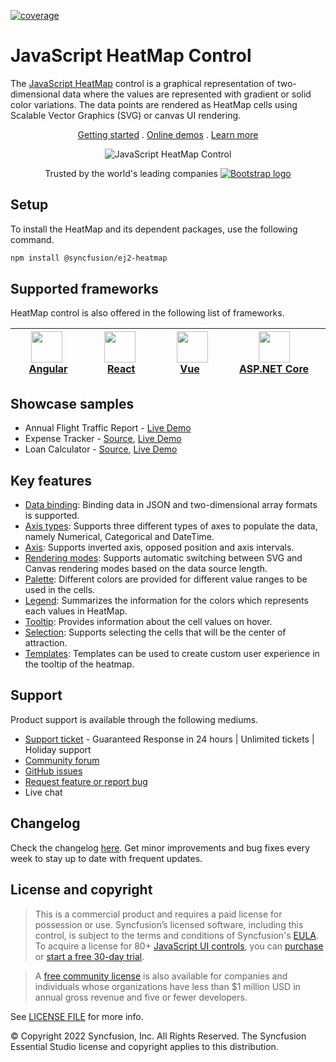 [![coverage](http://ej2.syncfusion.com/badges/ej2-heatmap/coverage.svg)](http://ej2.syncfusion.com/badges/ej2-heatmap)

# JavaScript HeatMap Control

The [JavaScript HeatMap](https://www.syncfusion.com/javascript-ui-controls/js-heatmap-chart?utm_source=npm&utm_medium=listing&utm_campaign=javascript-heatmap-npm) control is a graphical representation of two-dimensional data where the values are represented with gradient or solid color variations. The data points are rendered as HeatMap cells using Scalable Vector Graphics (SVG) or canvas UI rendering.

<p align="center">
    <a href="https://ej2.syncfusion.com/documentation/heatmap-chart/getting-started/?utm_source=npm&utm_medium=listing&utm_campaign=javascript-heatmap-npm">Getting started</a> . 
    <a href="https://ej2.syncfusion.com/demos/?utm_source=npm&utm_medium=listing&utm_campaign=javascript-heatmap-npm#/material/heatmap-chart/default.html">Online demos</a> . 
    <a href="https://www.syncfusion.com/javascript-ui-controls/js-heatmap-chart?utm_source=npm&utm_medium=listing&utm_campaign=javascript-heatmap-npm">Learn more</a>
</p>

<p align="center">
    <img src="https://raw.githubusercontent.com/SyncfusionExamples/nuget-img/master/javascript/javascript-heatmap-chart.png" alt="JavaScript HeatMap Control">
</p>

<p align="center">
Trusted by the world's leading companies
  <a href="https://www.syncfusion.com">
    <img src="https://raw.githubusercontent.com/SyncfusionExamples/nuget-img/master/syncfusion/syncfusion-trusted-companies.webp" alt="Bootstrap logo">
  </a>
</p>

## Setup

To install the HeatMap and its dependent packages, use the following command.

```sh
npm install @syncfusion/ej2-heatmap
```

## Supported frameworks

HeatMap control is also offered in the following list of frameworks.

| [<img src="https://ej2.syncfusion.com/github/images/angular-new.svg" height="50" />](https://www.syncfusion.com/angular-ui-components?utm_medium=listing&utm_source=github)<br/>&nbsp;&nbsp;&nbsp;&nbsp;&nbsp;[Angular](https://www.syncfusion.com/angular-ui-components?utm_medium=listing&utm_source=github)&nbsp;&nbsp;&nbsp;&nbsp; | [<img src="https://ej2.syncfusion.com/github/images/react.svg"  height="50" />](https://www.syncfusion.com/react-ui-components?utm_medium=listing&utm_source=github)<br/>&nbsp;&nbsp;&nbsp;&nbsp;&nbsp;&nbsp;&nbsp;[React](https://www.syncfusion.com/react-ui-components?utm_medium=listing&utm_source=github)&nbsp;&nbsp;&nbsp;&nbsp;&nbsp;&nbsp; | [<img src="https://ej2.syncfusion.com/github/images/vue.svg" height="50" />](https://www.syncfusion.com/vue-ui-components?utm_medium=listing&utm_source=github)<br/>&nbsp;&nbsp;&nbsp;&nbsp;&nbsp;&nbsp;&nbsp;[Vue](https://www.syncfusion.com/vue-ui-components?utm_medium=listing&utm_source=github)&nbsp;&nbsp;&nbsp;&nbsp;&nbsp;&nbsp;&nbsp;&nbsp;&nbsp; | [<img src="https://ej2.syncfusion.com/github/images/netcore.svg" height="50" />](https://www.syncfusion.com/aspnet-core-ui-controls?utm_medium=listing&utm_source=github)<br/>&nbsp;&nbsp;[ASP.NET&nbsp;Core](https://www.syncfusion.com/aspnet-core-ui-controls?utm_medium=listing&utm_source=github)&nbsp;&nbsp; | [<img src="https://ej2.syncfusion.com/github/images/netmvc.svg" height="50" />](https://www.syncfusion.com/aspnet-mvc-ui-controls?utm_medium=listing&utm_source=github)<br/>&nbsp;&nbsp;[ASP.NET&nbsp;MVC](https://www.syncfusion.com/aspnet-mvc-ui-controls?utm_medium=listing&utm_source=github)&nbsp;&nbsp; | 
| :-----: | :-----: | :-----: | :-----: | :-----: |

## Showcase samples

* Annual Flight Traffic Report - [Live Demo](https://ej2.syncfusion.com/demos/?utm_source=npm&utm_campaign=javascript-heatmap-npm#/material/heatmap-chart/large-data.html)
* Expense Tracker - [Source](https://github.com/syncfusion/ej2-sample-ts-expensetracker?utm_source=npm&utm_medium=listing&utm_campaign=javascript-heatmap-npm), [Live Demo](https://ej2.syncfusion.com/showcase/typescript/expensetracker/?utm_source=npm&utm_medium=listing&utm_campaign=javascript-heatmap-npm#/dashboard)
* Loan Calculator - [Source](https://github.com/syncfusion/ej2-sample-ts-loancalculator), [Live Demo](https://ej2.syncfusion.com/showcase/typescript/loancalculator/?utm_source=npm&utm_medium=listing&utm_campaign=javascript-heatmap-npm)

## Key features

* [Data binding](https://ej2.syncfusion.com/documentation/heatmap-chart/working-with-data/?utm_source=npm&utm_campaign=javascript-heatmap-npm): Binding data in JSON and two-dimensional array formats is supported.
* [Axis types](https://ej2.syncfusion.com/documentation/heatmap-chart/axis/?utm_source=npm&utm_campaign=javascript-heatmap-npm#types): Supports three different types of axes to populate the data, namely Numerical, Categorical and DateTime.
* [Axis](https://ej2.syncfusion.com/documentation/heatmap-chart/axis/?utm_source=npm&utm_campaign=javascript-heatmap-npm#inversed-axis): Supports inverted axis, opposed position and axis intervals.
* [Rendering modes](https://ej2.syncfusion.com/documentation/heatmap-chart/rendering-mode/?utm_source=npm&utm_campaign=javascript-heatmap-npm): Supports automatic switching between SVG and Canvas rendering modes based on the data source length.
* [Palette](https://ej2.syncfusion.com/documentation/heatmap-chart/palette/?utm_source=npm&utm_campaign=javascript-heatmap-npm): Different colors are provided for different value ranges to be used in the cells.
* [Legend](https://ej2.syncfusion.com/documentation/heatmap-chart/legend/?utm_source=npm&utm_campaign=javascript-heatmap-npm): Summarizes the information for the colors which represents each values in HeatMap.
* [Tooltip](https://ej2.syncfusion.com/documentation/heatmap-chart/tooltip/?utm_source=npm&utm_campaign=javascript-heatmap-npm): Provides information about the cell values on hover.
* [Selection](https://ej2.syncfusion.com/documentation/heatmap-chart/selection/?utm_source=npm&utm_campaign=javascript-heatmap-npm): Supports selecting the cells that will be the center of attraction.
* [Templates](https://ej2.syncfusion.com/demos/?utm_source=npm&utm_campaign=javascript-heatmap-npm#/material/heatmap-chart/tooltip-template.html): Templates can be used to create custom user experience in the tooltip of the heatmap.

## Support

Product support is available through the following mediums.

* [Support ticket](https://support.syncfusion.com/support/tickets/create) - Guaranteed Response in 24 hours | Unlimited tickets | Holiday support
* [Community forum](https://www.syncfusion.com/forums/essential-js2?utm_source=npm&utm_medium=listing&utm_campaign=javascript-heatmap-npm)
* [GitHub issues](https://github.com/syncfusion/ej2-javascript-ui-controls/issues/new)
* [Request feature or report bug](https://www.syncfusion.com/feedback/javascript?utm_source=npm&utm_medium=listing&utm_campaign=javascript-heatmap-npm)
* Live chat

## Changelog

Check the changelog [here](https://github.com/syncfusion/ej2-javascript-ui-controls/blob/master/controls/heatmap/CHANGELOG.md). Get minor improvements and bug fixes every week to stay up to date with frequent updates.

## License and copyright

> This is a commercial product and requires a paid license for possession or use. Syncfusion’s licensed software, including this control, is subject to the terms and conditions of Syncfusion's [EULA](https://www.syncfusion.com/eula/es/). To acquire a license for 80+ [JavaScript UI controls](https://www.syncfusion.com/javascript-ui-controls), you can [purchase](https://www.syncfusion.com/sales/products) or [start a free 30-day trial](https://www.syncfusion.com/account/manage-trials/start-trials).

> A [free community license](https://www.syncfusion.com/products/communitylicense) is also available for companies and individuals whose organizations have less than $1 million USD in annual gross revenue and five or fewer developers.

See [LICENSE FILE](https://github.com/syncfusion/ej2/blob/master/license?utm_source=npm&utm_campaign=javascript-heatmap-npm) for more info.

&copy; Copyright 2022 Syncfusion, Inc. All Rights Reserved. The Syncfusion Essential Studio license and copyright applies to this distribution.